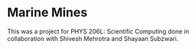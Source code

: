 # Marine Mines

This was a project for PHYS 206L: Scientific Computing done in collaboration with Shivesh Mehrotra and Shayaan Subzwari.

